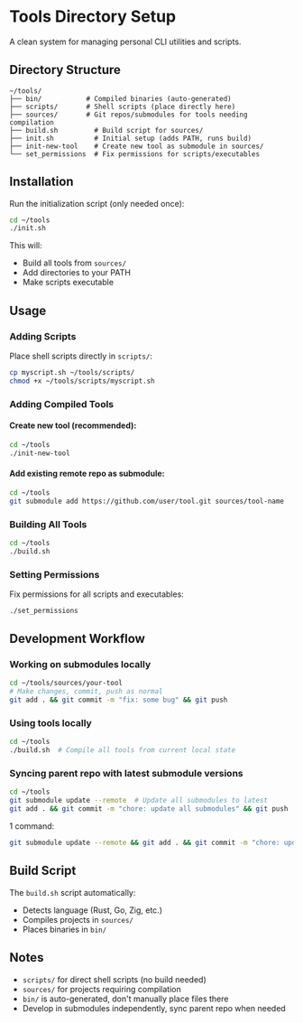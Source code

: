 # Tools Directory Setup

A clean system for managing personal CLI utilities and scripts.

## Directory Structure

```
~/tools/
├── bin/           # Compiled binaries (auto-generated)
├── scripts/       # Shell scripts (place directly here)
├── sources/       # Git repos/submodules for tools needing compilation
├── build.sh         # Build script for sources/
├── init.sh          # Initial setup (adds PATH, runs build)
├── init-new-tool    # Create new tool as submodule in sources/
└── set_permissions  # Fix permissions for scripts/executables
```

## Installation

Run the initialization script (only needed once):
```bash
cd ~/tools
./init.sh
```

This will:
- Build all tools from `sources/`
- Add directories to your PATH
- Make scripts executable

## Usage

### Adding Scripts
Place shell scripts directly in `scripts/`:
```bash
cp myscript.sh ~/tools/scripts/
chmod +x ~/tools/scripts/myscript.sh
```

### Adding Compiled Tools

#### Create new tool (recommended):
```bash
cd ~/tools
./init-new-tool
```

#### Add existing remote repo as submodule:
```bash
cd ~/tools
git submodule add https://github.com/user/tool.git sources/tool-name
```

### Building All Tools
```bash
cd ~/tools
./build.sh
```

### Setting Permissions
Fix permissions for all scripts and executables:
```bash
./set_permissions
```

## Development Workflow

### Working on submodules locally
```bash
cd ~/tools/sources/your-tool
# Make changes, commit, push as normal
git add . && git commit -m "fix: some bug" && git push
```

### Using tools locally
```bash
cd ~/tools
./build.sh  # Compile all tools from current local state
```

### Syncing parent repo with latest submodule versions
```bash
cd ~/tools
git submodule update --remote  # Update all submodules to latest
git add . && git commit -m "chore: update all submodules" && git push
```
1 command:
```sh
git submodule update --remote && git add . && git commit -m "chore: update all submodules" && git push
```

## Build Script
The `build.sh` script automatically:
- Detects language (Rust, Go, Zig, etc.)
- Compiles projects in `sources/`
- Places binaries in `bin/`

## Notes
- `scripts/` for direct shell scripts (no build needed)
- `sources/` for projects requiring compilation
- `bin/` is auto-generated, don't manually place files there
- Develop in submodules independently, sync parent repo when needed
